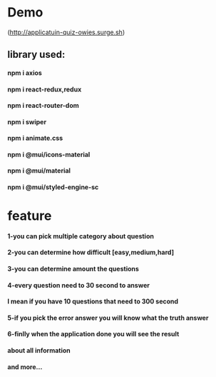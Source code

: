 # Demo

(http://applicatuin-quiz-owies.surge.sh)




## library used:

#### npm i axios
#### npm i react-redux,redux
#### npm i react-router-dom
#### npm i swiper
#### npm i animate.css
#### npm i @mui/icons-material
#### npm i @mui/material
#### npm i @mui/styled-engine-sc


# feature
#### 1-you can pick multiple category about question
#### 2-you can determine how difficult [easy,medium,hard]
#### 3-you can determine amount the questions
#### 4-every question need to 30 second to answer
#### I mean if you have 10 questions that need to 300 second
#### 5-if you pick the error answer you will know what the truth answer
#### 6-finlly when the application done you will see the result
#### about all information

#### and more...






